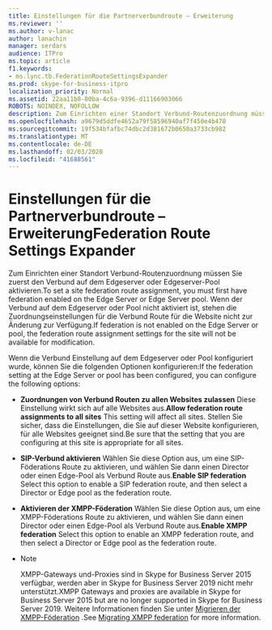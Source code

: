 ```yaml
---
title: Einstellungen für die Partnerverbundroute – Erweiterung
ms.reviewer: ''
ms.author: v-lanac
author: lanachin
manager: serdars
audience: ITPro
ms.topic: article
f1.keywords:
- ms.lync.tb.FederationRouteSettingsExpander
ms.prod: skype-for-business-itpro
localization_priority: Normal
ms.assetid: 22aa11b8-80ba-4c6a-9396-d11166903066
ROBOTS: NOINDEX, NOFOLLOW
description: Zum Einrichten einer Standort Verbund-Routenzuordnung müssen Sie zuerst den Verbund auf dem Edgeserver oder Edgeserver-Pool aktivieren. Wenn der Verbund auf dem Edgeserver oder Pool nicht aktiviert ist, stehen die Zuordnungseinstellungen für die Verbund Route für die Website nicht zur Änderung zur Verfügung.
ms.openlocfilehash: a9679d5ddfe4652a79f58596940af7f450e4b470
ms.sourcegitcommit: 19f534bfafbc74dbc2d381672b0650a3733cb982
ms.translationtype: MT
ms.contentlocale: de-DE
ms.lasthandoff: 02/03/2020
ms.locfileid: "41688561"
---
```

# <a name="federation-route-settings-expander"></a><span data-ttu-id="a656e-104">Einstellungen für die Partnerverbundroute – Erweiterung</span><span class="sxs-lookup"><span data-stu-id="a656e-104">Federation Route Settings Expander</span></span>
 
<span data-ttu-id="a656e-105">Zum Einrichten einer Standort Verbund-Routenzuordnung müssen Sie zuerst den Verbund auf dem Edgeserver oder Edgeserver-Pool aktivieren.</span><span class="sxs-lookup"><span data-stu-id="a656e-105">To set a site federation route assignment, you must first have federation enabled on the Edge Server or Edge Server pool.</span></span> <span data-ttu-id="a656e-106">Wenn der Verbund auf dem Edgeserver oder Pool nicht aktiviert ist, stehen die Zuordnungseinstellungen für die Verbund Route für die Website nicht zur Änderung zur Verfügung.</span><span class="sxs-lookup"><span data-stu-id="a656e-106">If federation is not enabled on the Edge Server or pool, the federation route assignment settings for the site will not be available for modification.</span></span>

<span data-ttu-id="a656e-107">Wenn die Verbund Einstellung auf dem Edgeserver oder Pool konfiguriert wurde, können Sie die folgenden Optionen konfigurieren:</span><span class="sxs-lookup"><span data-stu-id="a656e-107">If the federation setting at the Edge Server or pool has been configured, you can configure the following options:</span></span> 
  
- <span data-ttu-id="a656e-108">**Zuordnungen von Verbund Routen zu allen Websites zulassen** Diese Einstellung wirkt sich auf alle Websites aus.</span><span class="sxs-lookup"><span data-stu-id="a656e-108">**Allow federation route assignments to all sites** This setting will affect all sites.</span></span> <span data-ttu-id="a656e-109">Stellen Sie sicher, dass die Einstellungen, die Sie auf dieser Website konfigurieren, für alle Websites geeignet sind.</span><span class="sxs-lookup"><span data-stu-id="a656e-109">Be sure that the setting that you are configuring at this site is appropriate for all sites.</span></span>
    
- <span data-ttu-id="a656e-110">**SIP-Verbund aktivieren** Wählen Sie diese Option aus, um eine SIP-Föderations Route zu aktivieren, und wählen Sie dann einen Director oder einen Edge-Pool als Verbund Route aus.</span><span class="sxs-lookup"><span data-stu-id="a656e-110">**Enable SIP federation** Select this option to enable a SIP federation route, and then select a Director or Edge pool as the federation route.</span></span>
    
- <span data-ttu-id="a656e-111">**Aktivieren der XMPP-Föderation** Wählen Sie diese Option aus, um eine XMPP-Föderations Route zu aktivieren, und wählen Sie dann einen Director oder einen Edge-Pool als Verbund Route aus.</span><span class="sxs-lookup"><span data-stu-id="a656e-111">**Enable XMPP federation** Select this option to enable an XMPP federation route, and then select a Director or Edge pool as the federation route.</span></span>
- 
  > [!NOTE]
  > <span data-ttu-id="a656e-112">XMPP-Gateways und-Proxies sind in Skype for Business Server 2015 verfügbar, werden aber in Skype for Business Server 2019 nicht mehr unterstützt.</span><span class="sxs-lookup"><span data-stu-id="a656e-112">XMPP Gateways and proxies are available in Skype for Business Server 2015 but are no longer supported in Skype for Business Server 2019.</span></span> <span data-ttu-id="a656e-113">Weitere Informationen finden Sie unter [Migrieren der XMPP-Föderation](../../../../SfBServer2019/migration/migrating-xmpp-federation.md) .</span><span class="sxs-lookup"><span data-stu-id="a656e-113">See [Migrating XMPP federation](../../../../SfBServer2019/migration/migrating-xmpp-federation.md) for more information.</span></span>
    

